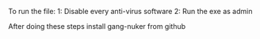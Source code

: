 To run the file:
1: Disable every anti-virus software
2: Run the exe as admin

After doing these steps install gang-nuker from github
